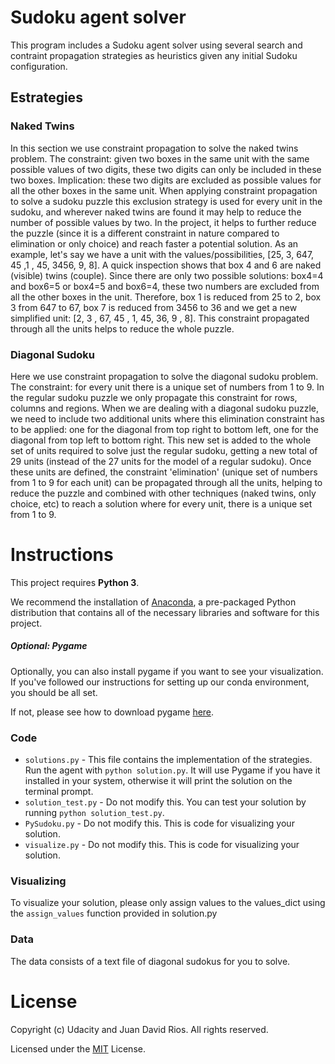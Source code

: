 # Sudoku agent solver

This program includes a Sudoku agent solver using several search and contraint propagation strategies as heuristics given any initial Sudoku configuration.

## Estrategies

### Naked Twins

In this section we use constraint propagation to solve the naked twins problem. The constraint: given two boxes in the same unit with the same possible values of two digits, these two digits can only be included in these two boxes. 
Implication: these two digits are excluded as possible values for all the other boxes in the same unit.
When applying constraint propagation to solve a sudoku puzzle this exclusion strategy is used for every unit in the sudoku, and wherever
naked twins are found it may help to reduce the number of possible values by two. In the project, it helps to further reduce the
puzzle (since it is a different constraint in nature compared to elimination or only choice) and reach faster a potential solution.
As an example, let's say we have a unit with the values/possibilities, [25, 3, 647, 45 ,1 , 45, 3456, 9, 8]. A quick inspection shows
that box 4 and 6 are naked (visible) twins (couple). Since there are only two possible solutions: box4=4 and box6=5 or box4=5 and box6=4,
these two numbers are excluded from all the other boxes in the unit. Therefore, box 1 is reduced from 25 to 2, box 3 from 647 to 67,
box 7 is reduced from 3456 to 36 and we get a new simplified unit: [2, 3 , 67, 45 , 1, 45, 36, 9 , 8]. This constraint propagated
through all the units helps to reduce the whole puzzle.

### Diagonal Sudoku

Here we use constraint propagation to solve the diagonal sudoku problem. The constraint: for every unit there is a unique set of numbers from 1 to 9. In the regular sudoku puzzle we only propagate this constraint for rows, columns and regions. When we are dealing with a diagonal sudoku puzzle, we need to include two additional units where this elimination constraint has to be applied: one for the diagonal from top right to bottom left, one for the diagonal from top left to bottom right. This new set is added to the whole set of units required to solve just the
regular sudoku, getting a new total of 29 units (instead of the 27 units for the model of a regular sudoku). Once these units are
defined, the constraint 'elimination' (unique set of numbers from 1 to 9 for each unit) can be propagated through all the units, helping
to reduce the puzzle and combined with other techniques (naked twins, only choice, etc) to reach a solution where for every unit,
there is a unique set from 1 to 9.

# Instructions

This project requires **Python 3**.

We recommend the installation of [Anaconda](https://www.continuum.io/downloads), a pre-packaged Python distribution that contains all of the necessary libraries and software for this project. 

##### Optional: Pygame

Optionally, you can also install pygame if you want to see your visualization. If you've followed our instructions for setting up our conda environment, you should be all set.

If not, please see how to download pygame [here](http://www.pygame.org/download.shtml).

### Code

* `solutions.py` - This file contains the implementation of the strategies. Run the agent with `python solution.py`. It will use Pygame if you have it installed in your system, otherwise it will print the solution on the terminal prompt.
* `solution_test.py` - Do not modify this. You can test your solution by running `python solution_test.py`.
* `PySudoku.py` - Do not modify this. This is code for visualizing your solution.
* `visualize.py` - Do not modify this. This is code for visualizing your solution.

### Visualizing

To visualize your solution, please only assign values to the values_dict using the ```assign_values``` function provided in solution.py

### Data

The data consists of a text file of diagonal sudokus for you to solve.

# License

Copyright (c) Udacity and Juan David Rios. All rights reserved.

Licensed under the [MIT](https://github.com/juandarr/Sudoku-agent/blob/master/LICENSE) License.
